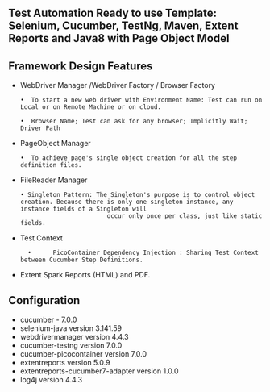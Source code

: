 ## Test Automation Ready to use Template: Selenium, Cucumber, TestNg, Maven, Extent Reports and Java8 with Page Object Model
## Framework Design Features 

- WebDriver Manager /WebDriver Factory / Browser Factory  

	  •	 To start a new web driver with Environment Name: Test can run on Local or on Remote Machine or on cloud.

	  •	 Browser Name; Test can ask for any browser; Implicitly Wait; Driver Path
																															
- PageObject Manager 	

	  •  To achieve page's single object creation for all the step definition files.

- FileReader Manager 	

	  • Singleton Pattern: The Singleton's purpose is to control object creation. Because there is only one singleton instance, any instance fields of a Singleton will
                              occur only once per class, just like static fields.

	
		
- Test Context 


        •      PicoContainer Dependency Injection : Sharing Test Context between Cucumber Step Definitions.
        

- Extent Spark Reports (HTML) and PDF.

## Configuration

- cucumber - 7.0.0
- selenium-java version 3.141.59
- webdrivermanager version 4.4.3
- cucumber-testng version 7.0.0
- cucumber-picocontainer version 7.0.0
- extentreports version 5.0.9
- extentreports-cucumber7-adapter version 1.0.0
- log4j version 4.4.3
